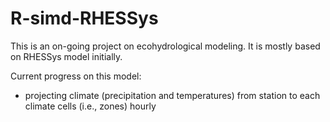 # R-simd-RHESSys
This is an on-going project on ecohydrological modeling. It is mostly based on RHESSys model initially. 

Current progress on this model:
- projecting climate (precipitation and temperatures) from station to each climate cells (i.e., zones) hourly 
